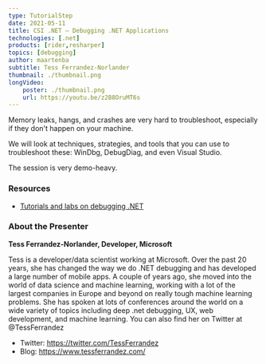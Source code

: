 ```yaml
---
type: TutorialStep
date: 2021-05-11
title: CSI .NET – Debugging .NET Applications
technologies: [.net]
products: [rider,resharper]
topics: [debugging]
author: maartenba
subtitle: Tess Ferrandez-Norlander
thumbnail: ./thumbnail.png
longVideo: 
    poster: ./thumbnail.png
    url: https://youtu.be/z2B8OruMT6s
---
```


Memory leaks, hangs, and crashes are very hard to troubleshoot, especially if they don't happen on your machine.

We will look at techniques, strategies, and tools that you can use to troubleshoot these: WinDbg, DebugDiag, and even Visual Studio.

The session is very demo-heavy.

### Resources

* [Tutorials and labs on debugging .NET](https://www.tessferrandez.com/postindex/)

### About the Presenter

**Tess Ferrandez-Norlander, Developer, Microsoft**

Tess is a developer/data scientist working at Microsoft. Over the past 20 years, she has changed the way we do .NET debugging and has developed a large number of mobile apps. A couple of years ago, she moved into the world of data science and machine learning, working with a lot of the largest companies in Europe and beyond on really tough machine learning problems.
She has spoken at lots of conferences around the world on a wide variety of topics including deep .net debugging, UX, web development, and machine learning. You can also find her on Twitter at @TessFerrandez

* Twitter: https://twitter.com/TessFerrandez
* Blog: https://www.tessferrandez.com/